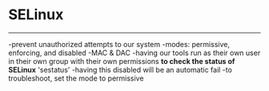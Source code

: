 # SELinux
---
-prevent unauthorized attempts to our system
-modes: permissive, enforcing, and disabled
-MAC & DAC
-having our tools run as their own user in their own group with their own permissions
**to check the status of SELinux**
'sestatus'
-having this disabled will be an automatic fail
-to troubleshoot, set the mode to permissive

